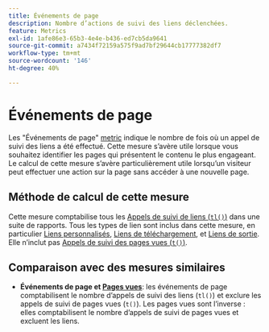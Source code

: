 ```yaml
---
title: Événements de page
description: Nombre d’actions de suivi des liens déclenchées.
feature: Metrics
exl-id: 1afe86e3-65b3-4e4e-b436-ed7cb5da9641
source-git-commit: a7434f72159a575f9ad7bf29644cb17777382df7
workflow-type: tm+mt
source-wordcount: '146'
ht-degree: 40%

---
```


# Événements de page

Les &quot;Événements de page&quot; [metric](overview.md) indique le nombre de fois où un appel de suivi des liens a été effectué. Cette mesure s’avère utile lorsque vous souhaitez identifier les pages qui présentent le contenu le plus engageant. Le calcul de cette mesure s’avère particulièrement utile lorsqu’un visiteur peut effectuer une action sur la page sans accéder à une nouvelle page.

## Méthode de calcul de cette mesure

Cette mesure comptabilise tous les [Appels de suivi de liens (`tl()`)](/help/implement/vars/functions/tl-method.md) dans une suite de rapports. Tous les types de lien sont inclus dans cette mesure, en particulier [Liens personnalisés](../dimensions/custom-link.md), [Liens de téléchargement](../dimensions/download-link.md), et [Liens de sortie](../dimensions/exit-link.md). Elle n’inclut pas [Appels de suivi des pages vues (`t()`)](/help/implement/vars/functions/t-method.md).

## Comparaison avec des mesures similaires

* **Événements de page et [Pages vues](page-views.md)**: les événements de page comptabilisent le nombre d’appels de suivi des liens (`tl()`) et exclure les appels de suivi de pages vues (`t()`). Les pages vues sont l’inverse : elles comptabilisent le nombre d’appels de suivi de pages vues et excluent les liens.

